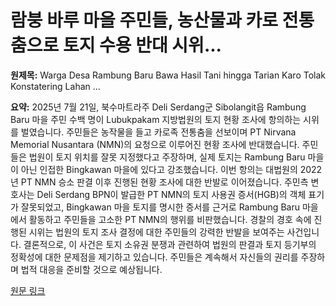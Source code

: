 # 람붕 바루 마을 주민들, 농산물과 카로 전통춤으로 토지 수용 반대 시위...

**원제목:** Warga Desa Rambung Baru Bawa Hasil Tani hingga Tarian Karo Tolak Konstatering Lahan ...

**요약:** 2025년 7월 21일, 북수마트라주 Deli Serdang군 Sibolangit읍 Rambung Baru 마을 주민 수백 명이 Lubukpakam 지방법원의 토지 현황 조사에 항의하는 시위를 벌였습니다.  주민들은 농작물을 들고 카로족 전통춤을 선보이며 PT Nirvana Memorial Nusantara (NMN)의 요청으로 이루어진 현황 조사에 반대했습니다.  주민들은 법원이 토지 위치를 잘못 지정했다고 주장하며, 실제 토지는 Rambung Baru 마을이 아닌 인접한 Bingkawan 마을에 있다고 강조했습니다.  이번 항의는 대법원의 2022년 PT NMN 승소 판결 이후 진행된 현황 조사에 대한 반발로 이어졌습니다.  주민측 변호사는 Deli Serdang BPN이 발급한 PT NMN의 토지 사용권 증서(HGB)의 객체 표기가 잘못되었고, Bingkawan 마을 토지를 명시한 증서를 근거로 Rambung Baru 마을에서 활동하고 주민들을 고소한 PT NMN의 행위를 비판했습니다.  경찰의 경호 속에 진행된 시위는 법원의 토지 조사 결정에 대한 주민들의 강력한 반발을 보여주는 사건입니다.  결론적으로, 이 사건은 토지 소유권 분쟁과 관련하여 법원의 판결과 토지 등기부의 정확성에 대한 문제점을 제기하고 있습니다.  주민들은 계속해서 자신들의 권리를 주장하며 법적 대응을 준비할 것으로 예상됩니다.

[원문 링크](https://medan.kompas.com/read/2025/07/21/161924778/warga-desa-rambung-baru-bawa-hasil-tani-hingga-tarian-karo-tolak-konstatering)
